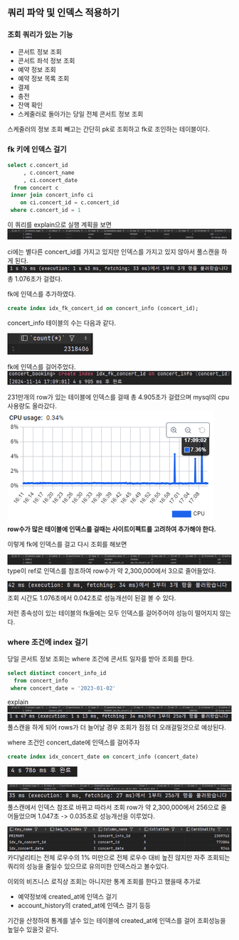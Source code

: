 ## 쿼리 파악 및 인덱스 적용하기

### 조회 쿼리가 있는 기능
- 콘서트 정보 조회
- 콘서트 좌석 정보 조회
- 예약 정보 조회
- 예약 정보 목록 조회
- 결제
- 충전
- 잔액 확인
- 스케줄러로 돌아가는 당일 전체 콘서트 정보 조회

스케줄러의 정보 조회 빼고는 간단히 pk로 조회하고 fk로 조인하는 테이블이다.

### fk 키에 인덱스 걸기

```sql
select c.concert_id
     , c.concert_name
     , ci.concert_date
  from concert c
 inner join concert_info ci
    on ci.concert_id = c.concert_id
 where c.concert_id = 1
```
이 쿼리를 explain으로 실행 계획을 보면
![콘서트정보조회_explain.png](img/콘서트정보조회_explain.png)

ci에는 별다른 concert_id를 가지고 있지만 인덱스를 가지고 있지 않아서 풀스캔을 하게 된다.
![콘서트정보조회_실행시간.png](img/콘서트정보조회_실행시간.png)<br>
총 1.076초가 걸렸다.

fk에 인덱스를 추가하였다.
```sql
create index idx_fk_concert_id on concert_info (concert_id);
```
concert_info 테이블의 수는 다음과 같다.

![콘서트정보_count.png](img/콘서트정보_count.png)

fk에 인덱스를 걸어주었다.<br>
![콘서트정보조회_fk_index.png](img/콘서트정보조회_fk_index.png)

231만개의 row가 있는 테이블에 인덱스를 걸때 총 4.905초가 걸렸으며 mysql의 cpu 사용량도 올라갔다.
![인덱스_cpu사용량.png](img/인덱스_cpu사용량.png)<br>
**row수가 많은 테이블에 인덱스를 걸때는 사이트이펙트를 고려하여 추가해야 한다.**

이렇게 fk에 인덱스를 걸고 다시 조회를 해보면

![콘서트정보조회_index_explain.png](img/콘서트정보조회_index_explain.png)
type이 ref로 인덱스를 참조하여 row수가 약 2,300,000에서 3으로 줄어들었다.

![콘서트정보조회_index_실행시간.png](img/콘서트정보조회_index_실행시간.png)<br>
조회 시간도 1.076초에서 0.042초로 성능개선이 된걸 볼 수 있다.

저런 종속성이 있는 테이블의 fk들에는 모두 인덱스를 걸어주어야 성능이 떨어지지 않는다.

### where 조건에 index 걸기

당일 콘서트 정보 조회는 where 조건에 콘서트 일자를 받아 조회를 한다.
```sql
select distinct concert_info_id
  from concert_info
 where concert_date = '2023-01-02'
```
explain
![콘서트정보날짜조회_explain.png](img/콘서트정보날짜조회_explain.png)
![img_8.png](img/콘서트정보날짜조회_실행시간.png)<br>
풀스캔을 하게 되어 rows가 더 늘어날 경우 조회가 점점 더 오래걸릴것으로 예상된다.

where 조건인 concert_date에 인덱스를 걸어주자
```sql
create index idx_concert_date on concert_info (concert_date)
```
![콘서트정보날짜조회_index시간.png](img/콘서트정보날짜조회_index시간.png)

![콘서트정보날짜조회_index_explain.png](img/콘서트정보날짜조회_index_explain.png)
![콘서트정보날짜조회_index_실행시간.png](img/콘서트정보날짜조회_index_실행시간.png)<br>
풀스캔에서 인덱스 참조로 바뀌고 따라서 조회 row가 약 2,300,000에서 256으로 줄어들었으며 1.047초 -> 0.035초로 성능개선을 이루었다.


![카디널리티.png](img/카디널리티.png)<br>
카디널리티는 전체 로우수의 1% 미만으로 전체 로우수 대비 높진 않지만 자주 조회되는 쿼리의 성능을 줄일수 있으므로 유의미한 인덱스라고 볼수있다.

이외의 비즈니스 로직상 조회는 아니지만 통계 조회를 한다고 했을때 추가로
- 예약정보에 created_at에 인덱스 걸기
- account_history의 crated_at에 인덱스 걸기 등등

기간을 산정하여 통계를 낼수 있는 테이블에 created_at에 인덱스를 걸어 조회성능을 높일수 있을것 같다.